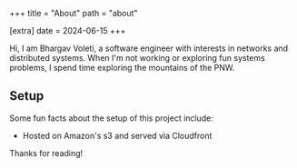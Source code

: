 +++
title = "About"
path = "about"

[extra]
date = 2024-06-15
+++

Hi, I am Bhargav Voleti, a software engineer with interests in  networks and
distributed systems. When I'm not working or exploring fun systems problems, I
spend time exploring the mountains of the PNW.

## Setup

Some fun facts about the setup of this project include:

* Hosted on Amazon's s3 and served via Cloudfront

Thanks for reading!
